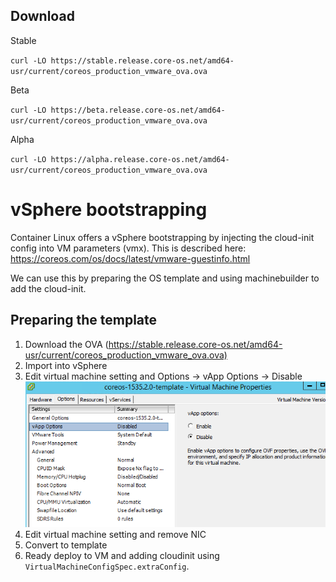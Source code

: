 ## Download

Stable

`curl -LO https://stable.release.core-os.net/amd64-usr/current/coreos_production_vmware_ova.ova`

Beta

`curl -LO https://beta.release.core-os.net/amd64-usr/current/coreos_production_vmware_ova.ova`

Alpha

`curl -LO https://alpha.release.core-os.net/amd64-usr/current/coreos_production_vmware_ova.ova`

# vSphere bootstrapping

Container Linux offers a vSphere bootstrapping by injecting the cloud-init config into VM parameters (vmx). This is described here: <https://coreos.com/os/docs/latest/vmware-guestinfo.html>

We can use this by preparing the OS template and using machinebuilder to add the cloud-init.

## Preparing the template

1. Download the OVA (<https://stable.release.core-os.net/amd64-usr/current/coreos_production_vmware_ova.ova)>
2. Import into vSphere
3. Edit virtual machine setting and Options -> vApp Options -> Disable
   ![coreostemplatesettings.png](coreostemplatesettings.png)
4. Edit virtual machine setting and remove NIC
5. Convert to template
6. Ready deploy to VM and adding cloudinit using `VirtualMachineConfigSpec.extraConfig`.

